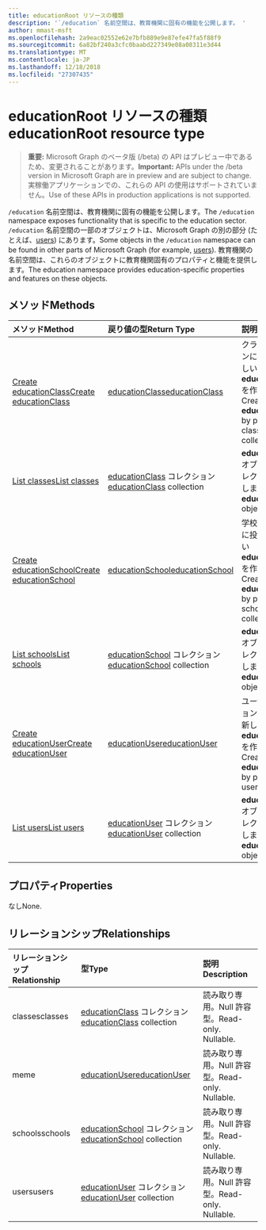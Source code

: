 ```yaml
---
title: educationRoot リソースの種類
description: '`/education` 名前空間は、教育機関に固有の機能を公開します。 '
author: mmast-msft
ms.openlocfilehash: 2a9eac02552e62e7bfb889e9e87efe47fa5f88f9
ms.sourcegitcommit: 6a82bf240a3cfc0baabd227349e08a08311e3d44
ms.translationtype: MT
ms.contentlocale: ja-JP
ms.lasthandoff: 12/18/2018
ms.locfileid: "27307435"
---
```

# <a name="educationroot-resource-type"></a><span data-ttu-id="5a033-103">educationRoot リソースの種類</span><span class="sxs-lookup"><span data-stu-id="5a033-103">educationRoot resource type</span></span>

> <span data-ttu-id="5a033-104">**重要:** Microsoft Graph のベータ版 (/beta) の API はプレビュー中であるため、変更されることがあります。</span><span class="sxs-lookup"><span data-stu-id="5a033-104">**Important:** APIs under the /beta version in Microsoft Graph are in preview and are subject to change.</span></span> <span data-ttu-id="5a033-105">実稼働アプリケーションでの、これらの API の使用はサポートされていません。</span><span class="sxs-lookup"><span data-stu-id="5a033-105">Use of these APIs in production applications is not supported.</span></span>

<span data-ttu-id="5a033-106">`/education` 名前空間は、教育機関に固有の機能を公開します。</span><span class="sxs-lookup"><span data-stu-id="5a033-106">The `/education` namespace exposes functionality that is specific to the education sector.</span></span> <span data-ttu-id="5a033-107">`/education` 名前空間の一部のオブジェクトは、Microsoft Graph の別の部分 (たとえば、[users](user.md)) にあります。</span><span class="sxs-lookup"><span data-stu-id="5a033-107">Some objects in the `/education` namespace can be found in other parts of Microsoft Graph (for example, [users](user.md)).</span></span> <span data-ttu-id="5a033-108">教育機関の名前空間は、これらのオブジェクトに教育機関固有のプロパティと機能を提供します。</span><span class="sxs-lookup"><span data-stu-id="5a033-108">The education namespace provides education-specific properties and features on these objects.</span></span>

## <a name="methods"></a><span data-ttu-id="5a033-109">メソッド</span><span class="sxs-lookup"><span data-stu-id="5a033-109">Methods</span></span>

| <span data-ttu-id="5a033-110">メソッド</span><span class="sxs-lookup"><span data-stu-id="5a033-110">Method</span></span>           | <span data-ttu-id="5a033-111">戻り値の型</span><span class="sxs-lookup"><span data-stu-id="5a033-111">Return Type</span></span>    |<span data-ttu-id="5a033-112">説明</span><span class="sxs-lookup"><span data-stu-id="5a033-112">Description</span></span>|
|:---------------|:--------|:----------|
|[<span data-ttu-id="5a033-113">Create educationClass</span><span class="sxs-lookup"><span data-stu-id="5a033-113">Create educationClass</span></span>](../api/educationroot-post-classes.md) |[<span data-ttu-id="5a033-114">educationClass</span><span class="sxs-lookup"><span data-stu-id="5a033-114">educationClass</span></span>](educationclass.md)| <span data-ttu-id="5a033-115">クラス コレクションに投稿して、新しい **educationClass** を作成します。</span><span class="sxs-lookup"><span data-stu-id="5a033-115">Create a new **educationClass** by posting to the classes collection.</span></span>|
|[<span data-ttu-id="5a033-116">List classes</span><span class="sxs-lookup"><span data-stu-id="5a033-116">List classes</span></span>](../api/educationroot-list-classes.md) |<span data-ttu-id="5a033-117">[educationClass](educationclass.md) コレクション</span><span class="sxs-lookup"><span data-stu-id="5a033-117">[educationClass](educationclass.md) collection</span></span>| <span data-ttu-id="5a033-118">**educationClass** オブジェクト コレクションを取得します。</span><span class="sxs-lookup"><span data-stu-id="5a033-118">Get an **educationClass** object collection.</span></span>|
|[<span data-ttu-id="5a033-119">Create educationSchool</span><span class="sxs-lookup"><span data-stu-id="5a033-119">Create educationSchool</span></span>](../api/educationroot-post-schools.md) |[<span data-ttu-id="5a033-120">educationSchool</span><span class="sxs-lookup"><span data-stu-id="5a033-120">educationSchool</span></span>](educationschool.md)| <span data-ttu-id="5a033-121">学校コレクションに投稿して、新しい **educationSchool** を作成します。</span><span class="sxs-lookup"><span data-stu-id="5a033-121">Create a new **educationSchool** by posting to the schools collection.</span></span>|
|[<span data-ttu-id="5a033-122">List schools</span><span class="sxs-lookup"><span data-stu-id="5a033-122">List schools</span></span>](../api/educationroot-list-schools.md) |<span data-ttu-id="5a033-123">[educationSchool](educationschool.md) コレクション</span><span class="sxs-lookup"><span data-stu-id="5a033-123">[educationSchool](educationschool.md) collection</span></span>| <span data-ttu-id="5a033-124">**educationSchool** オブジェクト コレクションを取得します。</span><span class="sxs-lookup"><span data-stu-id="5a033-124">Get an **educationSchool** object collection.</span></span>|
|[<span data-ttu-id="5a033-125">Create educationUser</span><span class="sxs-lookup"><span data-stu-id="5a033-125">Create educationUser</span></span>](../api/educationroot-post-users.md) |[<span data-ttu-id="5a033-126">educationUser</span><span class="sxs-lookup"><span data-stu-id="5a033-126">educationUser</span></span>](educationuser.md)| <span data-ttu-id="5a033-127">ユーザー コレクションに投稿して、新しい **educationUser** を作成します。</span><span class="sxs-lookup"><span data-stu-id="5a033-127">Create a new **educationUser** by posting to the users collection.</span></span>|
|[<span data-ttu-id="5a033-128">List users</span><span class="sxs-lookup"><span data-stu-id="5a033-128">List users</span></span>](../api/educationroot-list-users.md) |<span data-ttu-id="5a033-129">[educationUser](educationuser.md) コレクション</span><span class="sxs-lookup"><span data-stu-id="5a033-129">[educationUser](educationuser.md) collection</span></span>| <span data-ttu-id="5a033-130">**educationUser** オブジェクト コレクションを取得します。</span><span class="sxs-lookup"><span data-stu-id="5a033-130">Get an **educationUser** object collection.</span></span>|

## <a name="properties"></a><span data-ttu-id="5a033-131">プロパティ</span><span class="sxs-lookup"><span data-stu-id="5a033-131">Properties</span></span>
<span data-ttu-id="5a033-132">なし</span><span class="sxs-lookup"><span data-stu-id="5a033-132">None.</span></span>

## <a name="relationships"></a><span data-ttu-id="5a033-133">リレーションシップ</span><span class="sxs-lookup"><span data-stu-id="5a033-133">Relationships</span></span>
| <span data-ttu-id="5a033-134">リレーションシップ</span><span class="sxs-lookup"><span data-stu-id="5a033-134">Relationship</span></span> | <span data-ttu-id="5a033-135">型</span><span class="sxs-lookup"><span data-stu-id="5a033-135">Type</span></span>   |<span data-ttu-id="5a033-136">説明</span><span class="sxs-lookup"><span data-stu-id="5a033-136">Description</span></span>|
|:---------------|:--------|:----------|
|<span data-ttu-id="5a033-137">classes</span><span class="sxs-lookup"><span data-stu-id="5a033-137">classes</span></span>|<span data-ttu-id="5a033-138">[educationClass](educationclass.md) コレクション</span><span class="sxs-lookup"><span data-stu-id="5a033-138">[educationClass](educationclass.md) collection</span></span>| <span data-ttu-id="5a033-p103">読み取り専用。Null 許容型。</span><span class="sxs-lookup"><span data-stu-id="5a033-p103">Read-only. Nullable.</span></span>|
|<span data-ttu-id="5a033-141">me</span><span class="sxs-lookup"><span data-stu-id="5a033-141">me</span></span>|[<span data-ttu-id="5a033-142">educationUser</span><span class="sxs-lookup"><span data-stu-id="5a033-142">educationUser</span></span>](educationuser.md)| <span data-ttu-id="5a033-p104">読み取り専用。Null 許容型。</span><span class="sxs-lookup"><span data-stu-id="5a033-p104">Read-only. Nullable.</span></span>|
|<span data-ttu-id="5a033-145">schools</span><span class="sxs-lookup"><span data-stu-id="5a033-145">schools</span></span>|<span data-ttu-id="5a033-146">[educationSchool](educationschool.md) コレクション</span><span class="sxs-lookup"><span data-stu-id="5a033-146">[educationSchool](educationschool.md) collection</span></span>| <span data-ttu-id="5a033-p105">読み取り専用。Null 許容型。</span><span class="sxs-lookup"><span data-stu-id="5a033-p105">Read-only. Nullable.</span></span>|
|<span data-ttu-id="5a033-149">users</span><span class="sxs-lookup"><span data-stu-id="5a033-149">users</span></span>|<span data-ttu-id="5a033-150">[educationUser](educationuser.md) コレクション</span><span class="sxs-lookup"><span data-stu-id="5a033-150">[educationUser](educationuser.md) collection</span></span>| <span data-ttu-id="5a033-p106">読み取り専用。Null 許容型。</span><span class="sxs-lookup"><span data-stu-id="5a033-p106">Read-only. Nullable.</span></span>|

<!-- uuid: 8fcb5dbc-d5aa-4681-8e31-b001d5168d79
2015-10-25 14:57:30 UTC -->
<!-- {
  "type": "#page.annotation",
  "description": "educationRoot resource",
  "keywords": "",
  "section": "documentation",
  "tocPath": ""
}-->